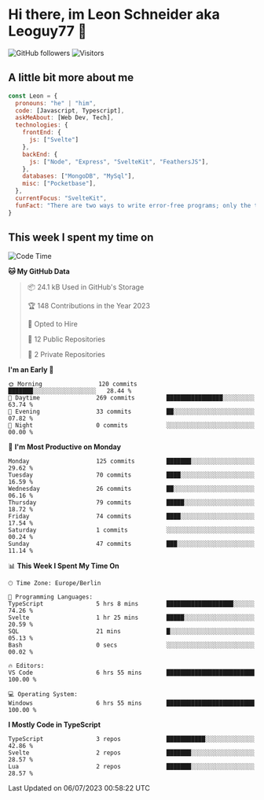 # Hi there, im Leon Schneider aka Leoguy77 👋

![GitHub followers](https://img.shields.io/github/followers/leoguy77.svg?style=social&label=Followers) ![Visitors](https://visitor-badge.glitch.me/badge?page_id=leoguy77.leoguy77)

## A little bit more about me

```javascript
const Leon = {
  pronouns: "he" | "him",
  code: [Javascript, Typescript],
  askMeAbout: [Web Dev, Tech],
  technologies: {
    frontEnd: {
      js: ["Svelte"]
    },
    backEnd: {
      js: ["Node", "Express", "SvelteKit", "FeathersJS"],
    },
    databases: ["MongoDB", "MySql"],
    misc: ["Pocketbase"],
  },
  currentFocus: "SvelteKit",
  funFact: "There are two ways to write error-free programs; only the third one works"
}
```

## This week I spent my time on

<!--START_SECTION:waka-->
![Code Time](http://img.shields.io/badge/Code%20Time-83%20hrs%203%20mins-blue)

**🐱 My GitHub Data** 

> 📦 24.1 kB Used in GitHub's Storage 
 > 
> 🏆 148 Contributions in the Year 2023
 > 
> 💼 Opted to Hire
 > 
> 📜 12 Public Repositories 
 > 
> 🔑 2 Private Repositories 
 > 
**I'm an Early 🐤** 

```text
🌞 Morning                120 commits         ███████░░░░░░░░░░░░░░░░░░   28.44 % 
🌆 Daytime                269 commits         ████████████████░░░░░░░░░   63.74 % 
🌃 Evening                33 commits          ██░░░░░░░░░░░░░░░░░░░░░░░   07.82 % 
🌙 Night                  0 commits           ░░░░░░░░░░░░░░░░░░░░░░░░░   00.00 % 
```
📅 **I'm Most Productive on Monday** 

```text
Monday                   125 commits         ███████░░░░░░░░░░░░░░░░░░   29.62 % 
Tuesday                  70 commits          ████░░░░░░░░░░░░░░░░░░░░░   16.59 % 
Wednesday                26 commits          ██░░░░░░░░░░░░░░░░░░░░░░░   06.16 % 
Thursday                 79 commits          █████░░░░░░░░░░░░░░░░░░░░   18.72 % 
Friday                   74 commits          ████░░░░░░░░░░░░░░░░░░░░░   17.54 % 
Saturday                 1 commits           ░░░░░░░░░░░░░░░░░░░░░░░░░   00.24 % 
Sunday                   47 commits          ███░░░░░░░░░░░░░░░░░░░░░░   11.14 % 
```


📊 **This Week I Spent My Time On** 

```text
🕑︎ Time Zone: Europe/Berlin

💬 Programming Languages: 
TypeScript               5 hrs 8 mins        ███████████████████░░░░░░   74.26 % 
Svelte                   1 hr 25 mins        █████░░░░░░░░░░░░░░░░░░░░   20.59 % 
SQL                      21 mins             █░░░░░░░░░░░░░░░░░░░░░░░░   05.13 % 
Bash                     0 secs              ░░░░░░░░░░░░░░░░░░░░░░░░░   00.02 % 

🔥 Editors: 
VS Code                  6 hrs 55 mins       █████████████████████████   100.00 % 

💻 Operating System: 
Windows                  6 hrs 55 mins       █████████████████████████   100.00 % 
```

**I Mostly Code in TypeScript** 

```text
TypeScript               3 repos             ███████████░░░░░░░░░░░░░░   42.86 % 
Svelte                   2 repos             ███████░░░░░░░░░░░░░░░░░░   28.57 % 
Lua                      2 repos             ███████░░░░░░░░░░░░░░░░░░   28.57 % 
```




 Last Updated on 06/07/2023 00:58:22 UTC
<!--END_SECTION:waka-->
